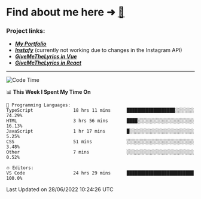 # Find about me here ➜ [🧑](https://pauabella.dev)

### Project links:
- ***[My Portfolio](https://pauabella.dev)***
- ***[Instafy](https://instafy.me)*** (currently not working due to changes in the Instagram API)
- ***[GiveMeTheLyrics in Vue](https://lyrics.pauabella.dev)***
- ***[GiveMeTheLyrics in React](https://pauabella.dev/GiveMeTheLyrics)***

---
<!--START_SECTION:waka-->
![Code Time](http://img.shields.io/badge/Code%20Time-1%2C210%20hrs%2057%20mins-blue)

📊 **This Week I Spent My Time On** 

```text
💬 Programming Languages: 
TypeScript               18 hrs 11 mins      ██████████████████░░░░░░░   74.29% 
HTML                     3 hrs 56 mins       ████░░░░░░░░░░░░░░░░░░░░░   16.13% 
JavaScript               1 hr 17 mins        █░░░░░░░░░░░░░░░░░░░░░░░░   5.25% 
CSS                      51 mins             ░░░░░░░░░░░░░░░░░░░░░░░░░   3.48% 
Other                    7 mins              ░░░░░░░░░░░░░░░░░░░░░░░░░   0.52%

🔥 Editors: 
VS Code                  24 hrs 29 mins      █████████████████████████   100.0%

```


 Last Updated on 28/06/2022 10:24:26 UTC
<!--END_SECTION:waka-->
